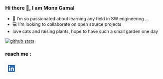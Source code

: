 ### Hi there 👋, I am Mona Gamal
- 👯 I’m so passionated about learning any field in SW engineering ...
- 💻 I’m looking to collaborate on open source projects
- love cats and raising plants, hope to have such a small garden one day 

[![github stats](https://github-readme-stats.vercel.app/api?username=monaAgamal)](https://github.com/monaAgamal/github-readme-stats)

### reach me :  

[<img alt="alt_text" width="40px" src=linkedin.jfif/>](https://www.linkedin.com/in/mona-gamal-17aba513b/)
